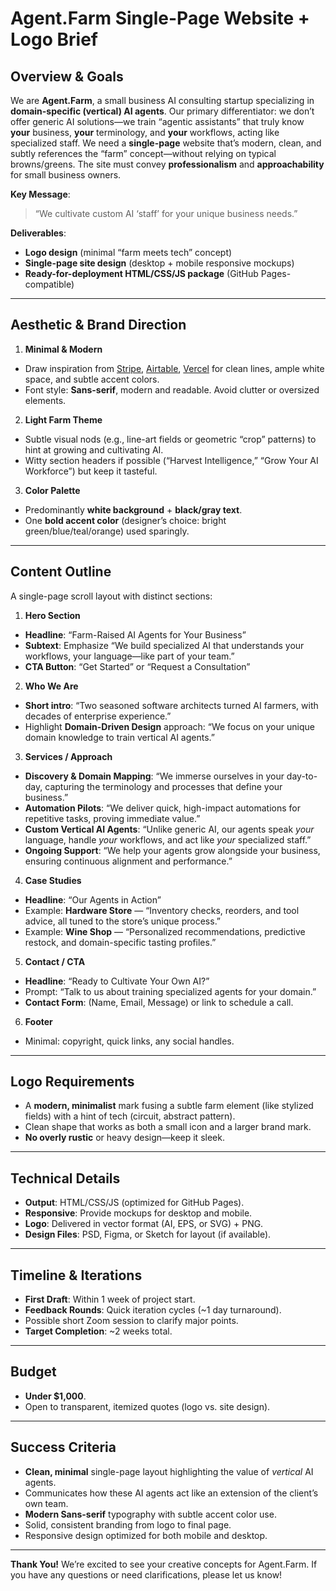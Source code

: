 # Agent.Farm Single-Page Website + Logo Brief

## Overview & Goals

We are **Agent.Farm**, a small business AI consulting startup specializing in **domain-specific (vertical) AI agents**.
Our primary differentiator: we don’t offer generic AI solutions—we train “agentic assistants” that truly know **your**
business, **your** terminology, and **your** workflows, acting like specialized staff. We need a **single-page** website
that’s modern, clean, and subtly references the “farm” concept—without relying on typical browns/greens. The site must
convey **professionalism** and **approachability** for small business owners.

**Key Message**:
> “We cultivate custom AI ‘staff’ for your unique business needs.”

**Deliverables**:

- **Logo design** (minimal “farm meets tech” concept)
- **Single-page site design** (desktop + mobile responsive mockups)
- **Ready-for-deployment HTML/CSS/JS package** (GitHub Pages-compatible)

---

## Aesthetic & Brand Direction

1. **Minimal & Modern**

- Draw inspiration from [Stripe](https://stripe.com), [Airtable](https://airtable.com), [Vercel](https://vercel.com) for
  clean lines, ample white space, and subtle accent colors.
- Font style: **Sans-serif**, modern and readable. Avoid clutter or oversized elements.

2. **Light Farm Theme**

- Subtle visual nods (e.g., line-art fields or geometric “crop” patterns) to hint at growing and cultivating AI.
- Witty section headers if possible (“Harvest Intelligence,” “Grow Your AI Workforce”) but keep it tasteful.

3. **Color Palette**

- Predominantly **white background** + **black/gray text**.
- One **bold accent color** (designer’s choice: bright green/blue/teal/orange) used sparingly.

---

## Content Outline

A single-page scroll layout with distinct sections:

1. **Hero Section**

- **Headline**: “Farm-Raised AI Agents for Your Business”
- **Subtext**: Emphasize “We build specialized AI that understands your workflows, your language—like part of your
  team.”
- **CTA Button**: “Get Started” or “Request a Consultation”

2. **Who We Are**

- **Short intro**: “Two seasoned software architects turned AI farmers, with decades of enterprise experience.”
- Highlight **Domain-Driven Design** approach: “We focus on your unique domain knowledge to train vertical AI agents.”

3. **Services / Approach**

- **Discovery & Domain Mapping**:
  “We immerse ourselves in your day-to-day, capturing the terminology and processes that define your business.”
- **Automation Pilots**:
  “We deliver quick, high-impact automations for repetitive tasks, proving immediate value.”
- **Custom Vertical AI Agents**:
  “Unlike generic AI, our agents speak *your* language, handle *your* workflows, and act like *your* specialized staff.”
- **Ongoing Support**:
  “We help your agents grow alongside your business, ensuring continuous alignment and performance.”

4. **Case Studies**

- **Headline**: “Our Agents in Action”
- Example: **Hardware Store** — “Inventory checks, reorders, and tool advice, all tuned to the store’s unique process.”
- Example: **Wine Shop** — “Personalized recommendations, predictive restock, and domain-specific tasting profiles.”

5. **Contact / CTA**

- **Headline**: “Ready to Cultivate Your Own AI?”
- Prompt: “Talk to us about training specialized agents for your domain.”
- **Contact Form**: (Name, Email, Message) or link to schedule a call.

6. **Footer**

- Minimal: copyright, quick links, any social handles.

---

## Logo Requirements

- A **modern, minimalist** mark fusing a subtle farm element (like stylized fields) with a hint of tech (circuit,
  abstract pattern).
- Clean shape that works as both a small icon and a larger brand mark.
- **No overly rustic** or heavy design—keep it sleek.

---

## Technical Details

- **Output**: HTML/CSS/JS (optimized for GitHub Pages).
- **Responsive**: Provide mockups for desktop and mobile.
- **Logo**: Delivered in vector format (AI, EPS, or SVG) + PNG.
- **Design Files**: PSD, Figma, or Sketch for layout (if available).

---

## Timeline & Iterations

- **First Draft**: Within 1 week of project start.
- **Feedback Rounds**: Quick iteration cycles (~1 day turnaround).
- Possible short Zoom session to clarify major points.
- **Target Completion**: ~2 weeks total.

---

## Budget

- **Under \$1,000**.
- Open to transparent, itemized quotes (logo vs. site design).

---

## Success Criteria

- **Clean, minimal** single-page layout highlighting the value of *vertical* AI agents.
- Communicates how these AI agents act like an extension of the client’s own team.
- **Modern Sans-serif** typography with subtle accent color use.
- Solid, consistent branding from logo to final page.
- Responsive design optimized for both mobile and desktop.

---

**Thank You!**
We’re excited to see your creative concepts for Agent.Farm. If you have any questions or need clarifications, please let
us know!
